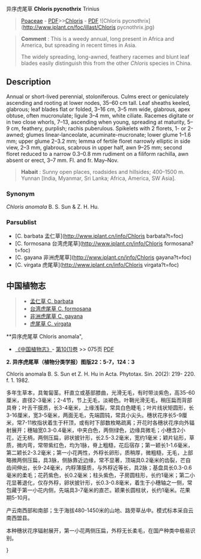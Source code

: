 异序虎尾草 **Chloris pycnothrix** Trinius

> [Poaceae](http://www.iplant.cn/info/Poaceae?t=foc) - [PDF](http://www.iplant.cn/foc/pdf/Poaceae.pdf)>>[Chloris](http://www.iplant.cn/info/Chloris?t=foc) - [PDF](http://www.iplant.cn/foc/pdf/Chloris.pdf)
![Chloris pycnothrix](http://www.iplant.cn/foc/illast/Chloris pycnothrix.jpg)


> **Comment** : 
> This is a weedy annual, long present in Africa and America, but spreading in recent times in Asia.
>
> The widely spreading, long-awned, feathery racemes and blunt leaf blades easily distinguish this from the other *Chloris* species in China.

## Description

Annual or short-lived perennial, stoloniferous. Culms erect or geniculately ascending and rooting at lower nodes, 35–60 cm tall. Leaf sheaths keeled, glabrous; leaf blades flat or folded, 3–16 cm, 3–5 mm wide, glabrous, apex obtuse, often mucronulate; ligule 3–4 mm, white ciliate. Racemes digitate or in two close whorls, 7–13, ascending when young, spreading at maturity, 5–9 cm, feathery, purplish; rachis puberulous. Spikelets with 2 florets, 1- or 2-awned; glumes linear-lanceolate, acuminate-mucronate; lower glume 1–1.6 mm; upper glume 2–3.2 mm; lemma of fertile floret narrowly elliptic in side view, 2–3 mm, glabrous, scabrous in upper half, awn 9–25 mm; second floret reduced to a narrow 0.3–0.8 mm rudiment on a filiform rachilla, awn absent or erect, 3–7 mm. Fl. and fr. May–Nov.


> **Habait** : 
> Sunny open places, roadsides and hillsides; 400–1500 m. Yunnan [India, Myanmar, Sri Lanka; Africa, America, SW Asia].

### Synonym
*Chloris anomala* B. S. Sun & Z. H. Hu.



### Parsublist

* [C.  barbata  孟仁草](http://www.iplant.cn/info/Chloris barbata?t=foc)
* [C.  formosana  台湾虎尾草](http://www.iplant.cn/info/Chloris formosana?t=foc)
* [C.  gayana  非洲虎尾草](http://www.iplant.cn/info/Chloris gayana?t=foc)
* [C.  virgata  虎尾草](http://www.iplant.cn/info/Chloris virgata?t=foc)


## 中国植物志

> * [孟仁草  C.  barbata](Chloris-barbata-孟仁草.md)
> * [台湾虎尾草  C.  formosana](Chloris-formosana-台湾虎尾草.md)
> * [非洲虎尾草  C.  gayana](Chloris-gayana-非洲虎尾草.md)
> * [虎尾草  C.  virgata](Chloris-virgata-虎尾草.md)


**异序虎尾草 Chloris anomala",



* [《中国植物志》](http://www.iplant.cn/frps)- [第10(1)卷](http://www.iplant.cn/frps/vol/10(1)) >> 075页 [PDF](http://www.iplant.cn/frps/pdf/10(1)/075.pdf)


**2. 异序虎尾草（植物分类学报）图版22：5-7，124：3**

Chloris anomala B. S. Sun et Z. H. Hu in Acta. Phytotax. Sin. 20(2): 219- 220. f. 1. 1982.

多年生草本，具匍匐茎。秆直立或基部膝曲，光滑无毛，有时带淡紫色，高35-60厘米，直径2-3毫米；2-4节，节上无毛，淡褐色。叶鞘光滑无毛，稍压扁而背部具脊；叶舌干膜质，长3-4毫米，上缘浅裂，常具白色睫毛；叶片线状矩圆形，长3-16厘米，宽3-5毫米，两面无毛，先端圆钝，常具小尖头。穗状花序长5-9厘米，常7-11枚指状着生于秆顶，或有时下部数枚略疏离；开花时各穗状花序向外辐射展开；穗轴宽0.3-0.4毫米，中夹白色，两侧绿色，边缘具微毛；小穗含2小花，近无柄，两侧压扁，卵状披针形，长2.5-3.2毫米，宽约1毫米；颖片钻形，草质，微内弯，常带紫红色，均为1脉，脊上粗糙，花后宿存；第一颖长1-1.6毫米，第二颖长2-3.2毫米；第一小花两性，外稃长卵形，质稍厚，微粗糙，无毛，上部略微两侧压扁，具3脉，侧脉靠近边缘，常不显著，顶端具0.2毫米的齿裂，芒自齿间伸出，长9-24毫米，内稃薄膜质，与外稃近等长，具2脉；基盘具长0.3-0.6毫米的柔毛；花药紫色，长0.2毫米；柱头紫色，子房圆柱形，长约1毫米；第二小花显著退化，仅存外稃，卵状披针形，长0.3-0.8毫米，着生于小穗轴之一侧，常包藏于第一小花内侧，先端具3-7毫米的直芒。颖果长圆柱状，长约1毫米。花果期5-10月。

产云南西部和南部；生于海拔480-1450米的山地、路旁草丛中。模式标本采自云南西盟县。

本种穗状花序辐射展开，第一小花两侧压扁，外稃无长柔毛，在国产种类中极易识别。



}